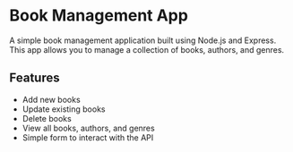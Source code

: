# Book Management App

A simple book management application built using Node.js and Express. This app allows you to manage a collection of books, authors, and genres.

## Features

- Add new books
- Update existing books
- Delete books
- View all books, authors, and genres
- Simple form to interact with the API
